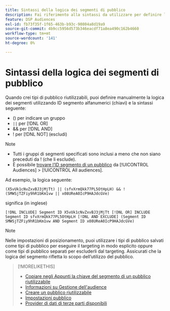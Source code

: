 ```yaml
---
title: Sintassi della logica dei segmenti di pubblico
description: Fai riferimento alla sintassi da utilizzare per definire la logica per i segmenti di pubblico.
feature: DSP Audiences
exl-id: fb73f35f-1f65-463b-b93c-90804a8d19a9
source-git-commit: 4b9cc5956d573b346eacdf71a8ea490c162b4660
workflow-type: tm+mt
source-wordcount: '141'
ht-degree: 0%

---
```


# Sintassi della logica dei segmenti di pubblico

Quando crei tipi di pubblico riutilizzabili, puoi definire manualmente la logica dei segmenti utilizzando ID segmento alfanumerici (chiavi) e la sintassi seguente:

* () per indicare un gruppo
* `||` per [!DNL OR] <!-- || escaped with backticks so Jenkins doesn't think it's a Markdown table -->
* &amp;&amp; per [!DNL AND]
* ! per [!DNL NOT] (escludi)

>[!NOTE]
>
>* Tutti i gruppi di segmenti specificati sono inclusi a meno che non siano preceduti da ! (che li esclude).
>* È possibile [trovare l’ID segmento di un pubblico](reusable-audience-clipboard.md) da [!UICONTROL Audiences] > [!UICONTROL All audiences].

Ad esempio, la logica seguente:

```
(X5vUk1cNvZxvBJ3jMjTt) || (sfvXrmQkk77PL5OtHpLH) && !(SMWSjTZFiy9hR1bKm1vw || x08UReA0IcP9HAJdcGVe)
```

significa (in inglese)

```
[!DNL INCLUDE] Segment ID X5vUk1cNvZxvBJ3jMjTt [!DNL OR] INCLUDE Segment ID sfvXrmQkk77PL5OtHpLH [!DNL AND EXCLUDE] (Segment ID SMWSjTZFiy9hR1bKm1vw AND Segment ID x08UReA0IcP9HAJdcGVe)
```

>[!NOTE]
>
>Nelle impostazioni di posizionamento, puoi utilizzare i tipi di pubblico salvati come tipi di pubblico per eseguire il targeting in modo esplicito oppure come tipi di pubblico separati per escluderli dal targeting. Assicurati che la logica del segmento rifletta lo scopo dell’utilizzo del pubblico.

>[!MORELIKETHIS]
>
>* [Copiare negli Appunti la chiave del segmento di un pubblico riutilizzabile](reusable-audience-clipboard.md)
>* [Informazioni su Gestione dell&#39;audience](audience-about.md)
>* [Creare un pubblico riutilizzabile](reusable-audience-create.md)
>* [Impostazioni pubblico](audience-settings.md)
>* [Provider di dati di terze parti disponibili](third-party-data-providers.md)
